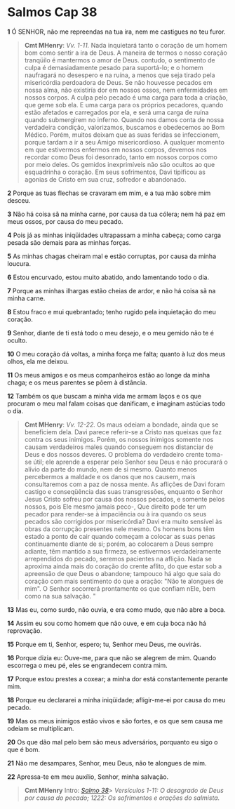 # Salmos Cap 38

**1** 	Ó SENHOR, não me repreendas na tua ira, nem me castigues no teu furor.

> **Cmt MHenry**: *Vv. 1-11.* Nada inquietará tanto o coração de um homem bom como sentir a ira de Deus. A maneira de termos o nosso coração tranqüilo é mantermos o amor de Deus. contudo, o sentimento de culpa é demasiadamente pesado para suportá-lo; e o homem naufragará no desespero e na ruína, a menos que seja tirado pela misericórdia perdoadora de Deus. Se não houvesse pecados em nossa alma, não existiría dor em nossos ossos, nem enfermidades em nossos corpos. A culpa pelo pecado é uma carga para toda a criação, que geme sob ela. E uma carga para os próprios pecadores, quando estão afetados e carregados por ela, e será uma carga de ruína quando submergirem no inferno. Quando nos damos conta de nossa verdadeira condição, valorizamos, buscamos e obedecemos ao Bom Médico. Porém, muitos deixam que as suas feridas se infeccionem, porque tardam a ir a seu Amigo misericordioso. A qualquer momento em que estivermos enfermos em nossos corpos, devemos nos recordar como Deus foi desonrado, tanto em nossos corpos como por meio deles. Os gemidos inexprimíveis não são ocultos ao que esquadrinha o coração. Em seus sofrimentos, Davi tipificou as agonias de Cristo em sua cruz, sofredor e abandonado.

**2** 	Porque as tuas flechas se cravaram em mim, e a tua mão sobre mim desceu.

**3** 	Não há coisa sã na minha carne, por causa da tua cólera; nem há paz em meus ossos, por causa do meu pecado.

**4** 	Pois já as minhas iniqüidades ultrapassam a minha cabeça; como carga pesada são demais para as minhas forças.

**5** 	As minhas chagas cheiram mal e estão corruptas, por causa da minha loucura.

**6** 	Estou encurvado, estou muito abatido, ando lamentando todo o dia.

**7** 	Porque as minhas ilhargas estão cheias de ardor, e não há coisa sã na minha carne.

**8** 	Estou fraco e mui quebrantado; tenho rugido pela inquietação do meu coração.

**9** 	Senhor, diante de ti está todo o meu desejo, e o meu gemido não te é oculto.

**10** 	O meu coração dá voltas, a minha força me falta; quanto à luz dos meus olhos, ela me deixou.

**11** 	Os meus amigos e os meus companheiros estão ao longe da minha chaga; e os meus parentes se põem à distância.

**12** 	Também os que buscam a minha vida me armam laços e os que procuram o meu mal falam coisas que danificam, e imaginam astúcias todo o dia.

> **Cmt MHenry**: *Vv. 12-22.* Os maus odeiam a bondade, ainda que se beneficiem dela. Davi parece referir-se a Cristo nas queixas que faz contra os seus inimigos. Porém, os nossos inimigos somente nos causam verdadeiros males quando conseguem nos distanciar de Deus e dos nossos deveres. O problema do verdadeiro crente toma-se útil; ele aprende a esperar pelo Senhor seu Deus e não procurará o alívio da parte do mundo, nem de si mesmo. Quanto menos percebermos a maldade e os danos que nos causem, mais consultaremos com a paz de nossa mente. As aflições de Davi foram castigo e conseqüência das suas transgressões, enquanto o Senhor Jesus Cristo sofreu por causa dos nossos pecados, e somente pelos nossos, pois Ele mesmo jamais peco-, Que direito pode ter um pecador para render-se à impaciência ou à ira quando os seus pecados são corrigidos por misericórdia? Davi era muito sensível às obras da corrupção presentes nele mesmo. Os homens bons têm estado a ponto de cair quando começam a colocar as suas penas continuamente diante de si; porém, ao colocarem a Deus sempre adiante, têm mantido a sua firmeza, se estivermos verdadeiramente arrependidos do pecado, seremos pacientes na aflição. Nada se aproxima ainda mais do coração do crente aflito, do que estar sob a apreensão de que Deus o abandone; tampouco há algo que saia do coração com mais sentimento do que a oração: "Não te alongues de mim". O Senhor socorrerá prontamente os que confiam nEle, bem como na sua salvação. "

**13** 	Mas eu, como surdo, não ouvia, e era como mudo, que não abre a boca.

**14** 	Assim eu sou como homem que não ouve, e em cuja boca não há reprovação.

**15** 	Porque em ti, Senhor, espero; tu, Senhor meu Deus, me ouvirás.

**16** 	Porque dizia eu: Ouve-me, para que não se alegrem de mim. Quando escorrega o meu pé, eles se engrandecem contra mim.

**17** 	Porque estou prestes a coxear; a minha dor está constantemente perante mim.

**18** 	Porque eu declararei a minha iniqüidade; afligir-me-ei por causa do meu pecado.

**19** 	Mas os meus inimigos estão vivos e são fortes, e os que sem causa me odeiam se multiplicam.

**20** 	Os que dão mal pelo bem são meus adversários, porquanto eu sigo o que é bom.

**21** 	Não me desampares, Senhor, meu Deus, não te alongues de mim.

**22** 	Apressa-te em meu auxílio, Senhor, minha salvação.


> **Cmt MHenry** Intro: *[Salmo 38](../19A-Sl/38.md#0)*> *Versículos 1-11: O desagrado de Deus por causa do pecado; 12­22: Os sofrimentos e orações do salmista.*